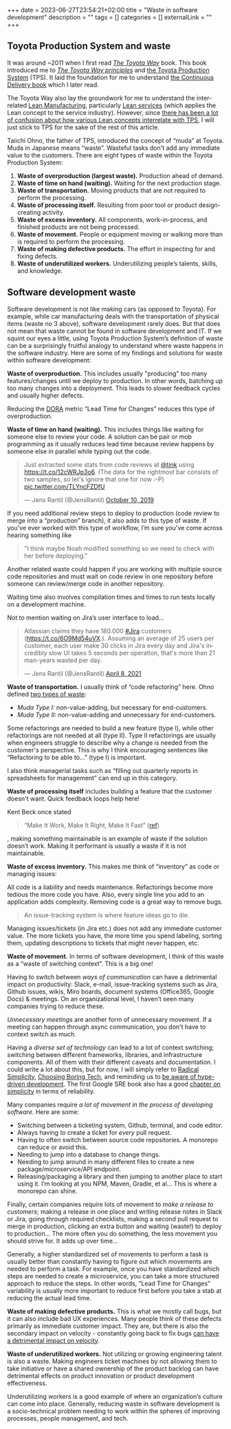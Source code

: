 +++ 
date = 2023-06-27T23:54:21+02:00
title = "Waste in software development"
description = ""
tags = []
categories = []
externalLink = ""
+++
## Toyota Production System and waste

It was  around ~2011 when I first read _[The Toyota Way][ttw]_ book. This book
introduced me to _[The Toyota Way principles][ttwp]_ and [the Toyota Production
System][tps] (TPS). It laid the foundation for me to understand [the Continuous
Delivery book][cont-delivery-book] which I later read.

[ttw]: https://www.amazon.com/Toyota-Way-Management-Principles-Manufacturer/dp/0071392319
[ttwp]: https://en.wikipedia.org/wiki/The_Toyota_Way
[tps]: https://en.wikipedia.org/wiki/Toyota_Production_System
[cont-delivery-book]: https://www.amazon.se/-/en/Humble-Jez/dp/0321601912

The Toyota Way also lay the groundwork for me to understand the inter-related
[Lean Manufacturing][lean-manuf], particularly [Lean services][lean-services]
(which applies the Lean concept to the service industry). However, since [there
has been a lot of confusion about how various Lean concepts interrelate with
TPS][lean-confusion], I will just stick to TPS for the sake of the rest of this
article.

[lean-manuf]: https://en.wikipedia.org/wiki/Lean_manufacturing
[lean-services]: https://en.wikipedia.org/wiki/Lean_services
[lean-confusion]: https://bobemiliani.com/comparing-tps-and-lean/

Taiichi Ohno, the father of TPS, introduced the concept of “muda” at Toyota.
Muda in Japanese means  “waste”. Wasteful tasks don't add any immediate value
to the  customers. There are eight types of waste within the Toyota Production
System:

1. **Waste of overproduction (largest waste).** Production ahead of demand.
2. **Waste of time on hand (waiting).** Waiting for the next production stage. 
3. **Waste of transportation.** Moving products that are not required to
   perform the processing.
4. **Waste of processing itself.** Resulting from poor tool or product
   design-creating activity.
5. **Waste of excess inventory.** All components, work-in-process, and finished
   products are not being processed.
6. **Waste of movement.** People or equipment moving or walking more than is
   required to perform the processing.
7. **Waste of making defective products.** The effort in inspecting for and
   fixing defects.
8. **Waste of underutilized workers.** Underutilizing people’s talents, skills,
   and knowledge.

## Software development waste

Software development is not like making cars (as opposed to Toyota). For
example, while car manufacturing deals with the transportation of physical
items (waste no 3 above), software development rarely does. But that does not
mean that waste cannot be found in software development and IT. If we squint
our eyes a little, using Toyota Production System’s definition of waste can be
a surprisingly fruitful analogy to understand where waste happens in the
software industry. Here are some of my findings and solutions for waste within
software development:

**Waste of overproduction.** This includes usually "producing" too many
features/changes until we deploy to production. In other words, batching up too
many changes into a deployment. This leads to slower feedback cycles and
usually higher defects. 

Reducing the [DORA][dora] metric “Lead Time for Changes” reduces this type of
overproduction.

[dora]: https://cloud.google.com/blog/products/devops-sre/using-the-four-keys-to-measure-your-devops-performance

**Waste of time on hand (waiting).** This includes things like waiting for
someone else to review your code. A solution can be pair or mob programming as
it usually reduces lead time because review happens by someone else in parallel
while typing out the code.

<blockquote class="twitter-tweet"><p lang="en" dir="ltr">Just extracted some stats from code reviews at <a href="https://twitter.com/tink?ref_src=twsrc%5Etfw">@tink</a> using <a href="https://t.co/12cWRJp3o6">https://t.co/12cWRJp3o6</a>. (The data for the rightmost bar consists of two samples, so let&#39;s ignore that one for now :-P) <a href="https://t.co/TLYncFZDfU">pic.twitter.com/TLYncFZDfU</a></p>&mdash; Jens Rantil (@JensRantil) <a href="https://twitter.com/JensRantil/status/1182325832578150401?ref_src=twsrc%5Etfw">October 10, 2019</a></blockquote> <script async src="https://platform.twitter.com/widgets.js" charset="utf-8"></script> 

If you need additional review steps to deploy to production (code review to
merge into a “production” branch), it also adds to this type of waste. If
you’ve ever worked with this type of workflow, I’m sure you’ve come across
hearing something like

> "I think maybe Noah modified something so we need to check with her before
> deploying."

Another related waste could happen if you are working with multiple source code
repositories and must wait on code review in one repository before someone can
review/merge code in another repository.

Waiting time also involves compilation times and times to run tests locally on
a development machine.

Not to mention waiting on Jira’s user interface to load…

<blockquote class="twitter-tweet"><p lang="en" dir="ltr">Atlassian claims they have 180.000 <a href="https://twitter.com/hashtag/Jira?src=hash&amp;ref_src=twsrc%5Etfw">#Jira</a> customers (<a href="https://t.co/6O9Md54uVX">https://t.co/6O9Md54uVX</a>.). Assuming an average of 25 users per customer, each user make 30 clicks in Jira every day and Jira&#39;s incredibly slow UI takes 5 seconds per operation, that&#39;s more than 21 man-years wasted per day.</p>&mdash; Jens Rantil (@JensRantil) <a href="https://twitter.com/JensRantil/status/1380065758596759553?ref_src=twsrc%5Etfw">April 8, 2021</a></blockquote> <script async src="https://platform.twitter.com/widgets.js" charset="utf-8"></script> 

**Waste of transportation.** I usually think of “code refactoring” here. Ohno
defined [two types of waste][types-of-waste]:

[types-of-waste]: https://en.wikipedia.org/wiki/Muda_(Japanese_term)

* _Muda Type I:_ non-value-adding, but necessary for end-customers.
* _Muda Type II:_ non-value-adding and unnecessary for end-customers.

Some refactorings are needed to build a new feature (type I), while other
refactorings are not needed at all (type II). Type II refactorings are usually
when engineers struggle to describe why a change is needed from the customer's
perspective. This is why I think encouraging sentences like “Refactoring to be
able to…” (type I) is important.

I also think managerial tasks such as “filling out quarterly reports in
spreadsheets for management” can end up in this category.

**Waste of processing itself** includes building a feature that the customer
doesn't want. Quick feedback loops help here!

Kent Beck once stated

> “Make It Work, Make It Right, Make It Fast” ([ref][work-right-fast])

[work-right-fast]: https://keyholesoftware.com/2023/03/23/writing-quality-code-practicing-make-it-work-make-it-right-make-it-fast/

, making something maintainable is an example of waste if the solution doesn’t
work. Making it performant is usually a waste if it is not maintainable.

**Waste of excess inventory.** This makes me think of “inventory” as code or
managing issues:

All code is a liability and needs maintenance. Refactorings become more tedious
the more code you have. Also, every single line you add to an application adds
complexity. Removing code is a great way to remove bugs.

> An issue-tracking system is where feature ideas go to die.

Managing issues/tickets (in Jira etc.) does not add any immediate customer
value. The more tickets you have, the more time you spend labeling, sorting
them, updating descriptions to tickets that might never happen, etc.

**Waste of movement.** In terms of software development, I think of this waste
as a “waste of switching context”. This is a big one!

Having to switch between _ways of communication_ can have a detrimental impact
on productivity: Slack, e-mail, issue-tracking systems such as Jira, Github
issues, wikis, Miro boards, document systems (Office365, Google Docs) &
meetings. On an organizational level, I haven’t seen many companies trying to
reduce these.

_Unnecessary meetings_ are another form of unnecessary movement. If
a meeting can happen through async communication, you don't have to context
switch as much.

Having a _diverse set of technology_ can lead to a lot of context switching;
switching between different frameworks, libraries, and infrastructure
components. All of them with their different caveats and documentation. I could
write a lot about this, but for now, I will simply refer to [Radical
Simplicity][rad-simplicity], [Choosing Boring Tech][boring-tech], and reminding
us to [be aware of hype-driven development][hype-cycles]. The first Google SRE
book also has a good [chapter on simplicity][sre-simplicity] in terms of
reliability.

[rad-simplicity]: https://www.radicalsimpli.city/
[boring-tech]: https://boringtechnology.club/
[hype-cycles]: https://www.bitecode.dev/p/hype-cycles
[sre-simplicity]: https://sre.google/sre-book/simplicity/

Many companies require _a lot of movement in the process of developing
software_. Here are some:

* Switching between a ticketing system, Github, terminal, and code editor.
* Always having to create a ticket for _every_ pull request.
* Having to often switch between source code repositories. A monorepo can
  reduce or avoid this.
* Needing to jump into a database to change things.
* Needing to jump around in many different files to create a new
  package/microservice/API endpoint.
* Releasing/packaging a library and then jumping to another place to start
  using it. I’m looking at you NPM, Maven, Gradle, et al… This is where a
  monorepo can shine.

Finally, certain companies require lots of movement to _make a release to
customers_; making a release in one place and writing release notes in Slack or
Jira, going through required checklists, making a second pull request to merge
in production, clicking an extra button and waiting (waste!) to deploy to
production... The more often you do something, the less movement you should
strive for.  It adds up over time…

Generally, a higher standardized set of movements to perform a task is usually
better than constantly having to figure out which movements are needed to
perform a task. For example, once you have standardized which steps are needed
to create a microservice, you can take a more structured approach to reduce the
steps. In other words, “Lead Time for Changes” variability is usually more
important to reduce first before you take a stab at reducing the actual lead
time.

**Waste of making defective products.** This is what we mostly call bugs, but
it can also include bad UX experiences. Many people think of these defects
primarily as immediate customer impact. They are, but there is also the
secondary impact on velocity - constantly going back to fix bugs [can have a
detrimental impact on velocity][bug-velocity].

[bug-velocity]: https://www.infoq.com/news/2011/09/bug-fixes-velocity/

**Waste of underutilized workers.** Not utilizing or growing engineering talent
is also a waste. Making engineers ticket machines by not allowing them to
take initiative or have a shared ownership of the product backlog can have
detrimental effects on product innovation or product development effectiveness.

Underutilizing workers is a good example of where an organization’s culture can
come into place. Generally, reducing waste in software development is a
socio-technical problem needing to work within the spheres of improving
processes, people management, and tech.
